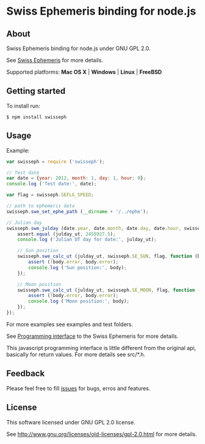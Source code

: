 Swiss Ephemeris binding for node.js
===================================

## About

Swiss Ephemeris binding for node.js under GNU GPL 2.0.

See [Swiss Ephemeris](http://www.astro.com/swisseph/swephinfo_e.htm) for more details.

Supported platforms: **Mac OS X** | **Windows** | **Linux** | **FreeBSD**

## Getting started

To install run:

```
$ npm install swisseph
```

## Usage

Example:

```javascript
var swisseph = require ('swisseph');

// Test date
var date = {year: 2012, month: 1, day: 1, hour: 0};
console.log ('Test date:', date);

var flag = swisseph.SEFLG_SPEED;

// path to ephemeris data
swisseph.swe_set_ephe_path (__dirname + '/../ephe');

// Julian day
swisseph.swe_julday (date.year, date.month, date.day, date.hour, swisseph.SE_GREG_CAL, function (julday_ut) {
	assert.equal (julday_ut, 2455927.5);
	console.log ('Julian UT day for date:', julday_ut);

	// Sun position
	swisseph.swe_calc_ut (julday_ut, swisseph.SE_SUN, flag, function (body) {
		assert (!body.error, body.error);
		console.log ('Sun position:', body);
	});

	// Moon position
	swisseph.swe_calc_ut (julday_ut, swisseph.SE_MOON, flag, function (body) {
		assert (!body.error, body.error);
		console.log ('Moon position:', body);
	});
});
```

For more examples see examples and test folders.

See [Programming interface](http://www.astro.com/swisseph/swephprg.htm) to the Swiss Ephemeris for more details.

This javascript programming interface is little different from the original api, basically for return values.
For more details see src/*.h.

## Feedback

Please feel free to fill [issues](swisseph/issues) for bugs, erros and features.

## License

This software licensed under GNU GPL 2.0 license.

See http://www.gnu.org/licenses/old-licenses/gpl-2.0.html for more details.
